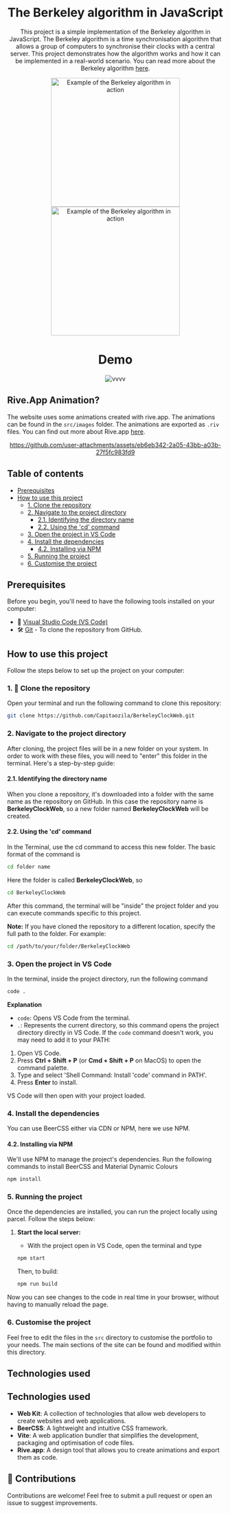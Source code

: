 <div align="center">

# The Berkeley algorithm in JavaScript

This project is a simple implementation of the Berkeley algorithm in JavaScript. The Berkeley algorithm is a time synchronisation algorithm that allows a group of computers to synchronise their clocks with a central server. This project demonstrates how the algorithm works and how it can be implemented in a real-world scenario. You can read more about the Berkeley algorithm [here](https://www.geeksforgeeks.org/berkeleys-algorithm/).

<img src="https://media.geeksforgeeks.org/wp-content/uploads/Ping_for_time.png" alt="Example of the Berkeley algorithm in action" width="300"/>
<img src="https://media.geeksforgeeks.org/wp-content/uploads/Receive_time_from_slaves-1.png" alt="Example of the Berkeley algorithm in action" width="300"/>

# Demo

![vvvv](https://github.com/user-attachments/assets/9209d2a7-357b-4b2f-884f-084935ec6905)

</div>

## Rive.App Animation?

The website uses some animations created with rive.app. The animations can be found in the `src/images` folder. The animations are exported as `.riv` files. You can find out more about Rive.app [here](https://rive.app/community/doc/introduction/docvphVOrBbl).

<div align="center">

https://github.com/user-attachments/assets/eb6eb342-2a05-43bb-a03b-27f5fc983fd9

</div>


## Table of contents

- [Prerequisites](#prerequisites)
- [How to use this project](#how-to-use-this-project)
  - [1. Clone the repository](#1-clone-the-repository)
  - [2. Navigate to the project directory](#2-navigate-to-the-project-directory)
    - [2.1. Identifying the directory name](#21-identifying-the-directory-name)
    - [2.2. Using the 'cd' command](#22-using-the-cd-command)
  - [3. Open the project in VS Code](#3-open-the-project-in-vs-code)
  - [4. Install the dependencies](#4-install-the-dependencies)
    - [4.2. Installing via NPM](#42-installing-via-npm)
  - [5. Running the project](#5-running-the-project)
  - [6. Customise the project](#6-customise-the-project)

## Prerequisites

Before you begin, you'll need to have the following tools installed on your computer:

- 📝 [Visual Studio Code (VS Code)](https://code.visualstudio.com/)
- 🛠️ [Git](https://git-scm.com/) - To clone the repository from GitHub.

## How to use this project

Follow the steps below to set up the project on your computer:

### 1. 📂 Clone the repository

Open your terminal and run the following command to clone this repository:

```bash
git clone https://github.com/Capitaozila/BerkeleyClockWeb.git
```

### 2. Navigate to the project directory

After cloning, the project files will be in a new folder on your system. In order to work with these files, you will need to "enter" this folder in the terminal. Here's a step-by-step guide:

#### 2.1. Identifying the directory name

   When you clone a repository, it's downloaded into a folder with the same name as the repository on GitHub. In this case the repository name is **BerkeleyClockWeb**, so a new folder named **BerkeleyClockWeb** will be created.

#### 2.2. Using the 'cd' command

   In the Terminal, use the cd command to access this new folder. The basic format of the command is

   ```bash
   cd folder name
   ```

   Here the folder is called **BerkeleyClockWeb**, so

   ```bash
   cd BerkeleyClockWeb
   ```

   After this command, the terminal will be "inside" the project folder and you can execute commands specific to this project.

   **Note:** If you have cloned the repository to a different location, specify the full path to the folder. For example:

   ```bash
   cd /path/to/your/folder/BerkeleyClockWeb
   ```

### 3. Open the project in VS Code

In the terminal, inside the project directory, run the following command

```bash
code .
```

**Explanation**
- `code`: Opens VS Code from the terminal.
- `.`: Represents the current directory, so this command opens the project directory directly in VS Code.
If the `code` command doesn't work, you may need to add it to your PATH:

1. Open VS Code.
2. Press **Ctrl + Shift + P** (or **Cmd + Shift + P** on MacOS) to open the command palette.
3. Type and select 'Shell Command: Install 'code' command in PATH'.
4. Press **Enter** to install.

VS Code will then open with your project loaded.

### 4. Install the dependencies

You can use BeerCSS either via CDN or NPM, here we use NPM.

#### 4.2. Installing via NPM

   We'll use NPM to manage the project's dependencies. Run the following commands to install BeerCSS and Material Dynamic Colours

   ```bash
   npm install
   ```

### 5. Running the project

Once the dependencies are installed, you can run the project locally using parcel.
Follow the steps below:

1. **Start the local server:**
   - With the project open in VS Code, open the terminal and type

   ```bash
   npm start
   ```

   Then, to build:

   ```bash
   npm run build
   ```

Now you can see changes to the code in real time in your browser, without having to manually reload the page.

### 6. Customise the project

Feel free to edit the files in the `src` directory to customise the portfolio to your needs. The main sections of the site can be found and modified within this directory.

## Technologies used

## Technologies used

- **Web Kit**: A collection of technologies that allow web developers to create websites and web applications.
- **BeerCSS**: A lightweight and intuitive CSS framework.
- **Vite**: A web application bundler that simplifies the development, packaging and optimisation of code files.
- **Rive.app**: A design tool that allows you to create animations and export them as code.

## 🤝 Contributions

Contributions are welcome! Feel free to submit a pull request or open an issue to suggest improvements.
